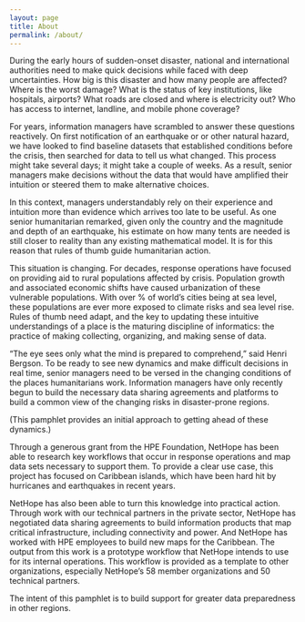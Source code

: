 ```yaml
---
layout: page
title: About
permalink: /about/
---
```


During the early hours of sudden-onset disaster, national and international authorities need to make quick decisions while faced with deep uncertainties. How big is this disaster and how many people are affected? Where is the worst damage? What is the status of key institutions, like hospitals, airports? What roads are closed and where is electricity out? Who has access to internet, landline, and mobile phone coverage?  

For years, information managers have scrambled to answer these questions reactively. On first notification of an earthquake or or other natural hazard, we have looked to find baseline datasets that established conditions before the crisis, then searched for data to tell us what changed. This process might take several days; it might take a couple of weeks. As a result, senior managers make decisions without the data that would have amplified their intuition or steered them to make alternative choices.

In this context, managers understandably rely on their experience and intuition more than evidence which arrives too late to be useful. As one senior humanitarian remarked, given only the country and the magnitude and depth of an earthquake, his estimate on how many tents are needed is still closer to reality than any existing mathematical model. It is for this reason that rules of thumb guide humanitarian action.

This situation is changing. For decades, response operations have focused on providing aid to rural populations affected by crisis. Population growth and associated economic shifts have caused urbanization of these vulnerable populations. With over % of world’s cities being at sea level, these populations are ever more exposed to climate risks and sea level rise. Rules of thumb need adapt, and the key to updating these intuitive understandings of a place is the maturing discipline of informatics: the practice of making collecting, organizing, and making sense of data.

“The eye sees only what the mind is prepared to comprehend,” said Henri Bergson. To be ready to see new dynamics and make difficult decisions in real time, senior managers need to be versed in the changing conditions of the places humanitarians work. Information managers have only recently begun to build the necessary data sharing agreements and platforms to build a common view of the changing risks in disaster-prone regions.

(This pamphlet provides an initial approach to getting ahead of these dynamics.)

Through a generous grant from the HPE Foundation, NetHope has been able to research key workflows that occur in response operations and map data sets necessary to support them. To provide a clear use case, this project has focused on Caribbean islands, which have been hard hit by hurricanes and earthquakes in recent years.

NetHope has also been able to turn this knowledge into practical action. Through work with our technical partners in the private sector, NetHope has negotiated data sharing agreements to build information products that map critical infrastructure, including connectivity and power. And NetHope has worked with HPE employees to build new maps for the Caribbean. The output from this work is a prototype workflow that NetHope intends to use for its internal operations. This workflow is provided as a template to other organizations, especially NetHope’s 58 member organizations and 50 technical partners.

The intent of this pamphlet is to build support for greater data preparedness in other regions.

